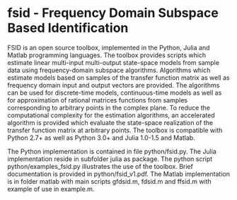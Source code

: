 # fsid - Frequency Domain Subspace Based Identification
FSID is an open source toolbox, implemented in the Python, Julia and Matlab programming languages. The toolbox provides scripts which estimate linear multi-input multi-output 
state-space models from sample data using frequency-domain subspace algorithms. 
Algorithms which estimate models based on samples of the transfer function matrix 
as well as frequency domain input and output vectors are provided. The
algorithms can be used for discrete-time models, continuous-time
models as well as for approximation of rational matrices functions from
samples corresponding to arbitrary points in the complex plane.
To reduce the computational complexity for the estimation
algorithms, an accelerated algorithm is provided which evaluate the
state-space realization of the transfer function matrix at arbitrary
points. The toolbox is compatible with Python 2.7+ as well as
Python 3.0+ and Julia 1.0-1.5 and Matlab.
  
The Python implementation is contained in file python/fsid.py. The
Julia implementation reside in subfolder julia as package. The python script python/examples_fsid.py 
illustrates the use of the toolbox. Brief documentation is provided in python/fsid_v1.pdf.
The Matlab implementation is in folder matlab with main scripts gfdsid.m, fdsid.m and ffsid.m with example of use in example.m.
